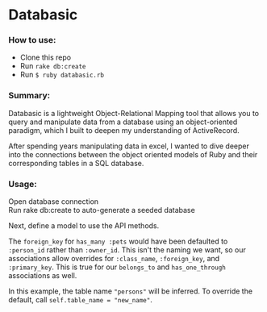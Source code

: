 # Databasic

### How to use:
* Clone this repo
* Run ``rake db:create``
* Run ``$ ruby databasic.rb``

### Summary:

Databasic is a lightweight Object-Relational Mapping tool that allows you to query and manipulate data from a database using an object-oriented paradigm, which I built to deepen my understanding of ActiveRecord.  

After spending years manipulating data in excel, I wanted to dive deeper into the connections between the object oriented models of Ruby and their corresponding tables in a SQL database.

### Usage:
Open database connection  
Run rake db:create to auto-generate a seeded database

Next, define a model to use the API methods.

The ``foreign_key`` for ``has_many :pets`` would have been defaulted to ``:person_id`` rather than ``:owner_id``. This isn't the naming we want, so our associations allow overrides for ``:class_name``, ``:foreign_key``, and `:primary_key`. This is true for our ``belongs_to`` and ``has_one_through`` associations as well.

In this example, the table name ``"persons"`` will be inferred. To override the default, call ``self.table_name = "new_name"``.
